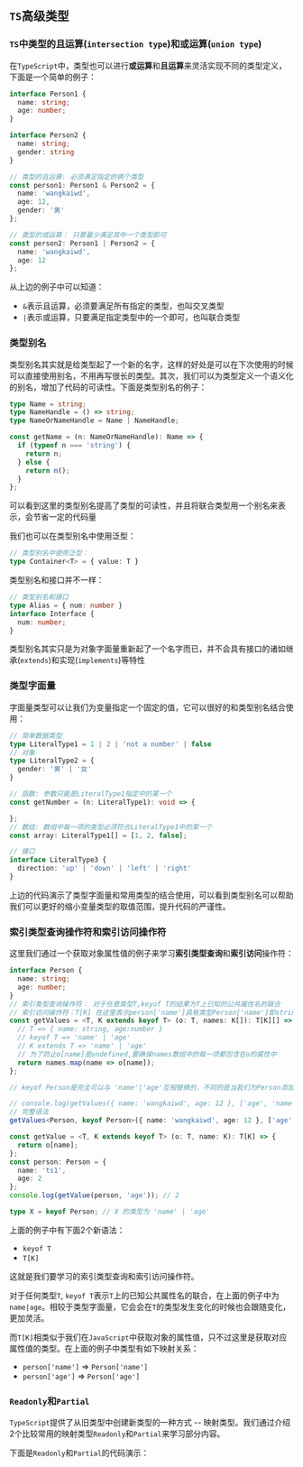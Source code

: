 ## `TS`高级类型

### `TS`中类型的且运算(`intersection type`)和或运算(`union type`)
在`TypeScript`中，类型也可以进行**或运算**和**且运算**来灵活实现不同的类型定义，下面是一个简单的例子：  
```typescript
interface Person1 {
  name: string;
  age: number;
}

interface Person2 {
  name: string;
  gender: string
}

// 类型的且运算: 必须满足指定的俩个类型
const person1: Person1 & Person2 = {
  name: 'wangkaiwd',
  age: 12,
  gender: '男'
};

// 类型的或运算： 只要最少满足其中一个类型即可
const person2: Person1 | Person2 = {
  name: 'wangkaiwd',
  age: 12
};
```
从上边的例子中可以知道：  
* `&`表示且运算，必须要满足所有指定的类型，也叫交叉类型
* `|`表示或运算，只要满足指定类型中的一个即可，也叫联合类型

### 类型别名
类型别名其实就是给类型起了一个新的名字，这样的好处是可以在下次使用的时候可以直接使用别名，不用再写很长的类型。其次，我们可以为类型定义一个语义化的别名，增加了代码的可读性。下面是类型别名的例子：  
```typescript
type Name = string;
type NameHandle = () => string;
type NameOrNameHandle = Name | NameHandle;

const getName = (n: NameOrNameHandle): Name => {
  if (typeof n === 'string') {
    return n;
  } else {
    return n();
  }
};
```
可以看到这里的类型别名提高了类型的可读性，并且将联合类型用一个别名来表示，会节省一定的代码量

我们也可以在类型别名中使用泛型：  
```typescript
// 类型别名中使用泛型：
type Container<T> = { value: T }
```

类型别名和接口并不一样：  
```typescript
// 类型别名和接口
type Alias = { num: number }
interface Interface {
  num: number;
}
```
类型别名其实只是为对象字面量重新起了一个名字而已，并不会具有接口的诸如继承(`extends`)和实现(`implements`)等特性

### 类型字面量
字面量类型可以让我们为变量指定一个固定的值，它可以很好的和类型别名结合使用：  
```typescript
// 简单数据类型
type LiteralType1 = 1 | 2 | 'not a number' | false
// 对象
type LiteralType2 = {
  gender: '男' | '女'
}

// 函数: 参数只能是LiteralType1指定中的某一个
const getNumber = (n: LiteralType1): void => {

};
// 数组: 数组中每一项的类型必须符合LiteralType1中的某一个
const array: LiteralType1[] = [1, 2, false];

// 接口
interface LiteralType3 {
  direction: 'up' | 'down' | 'left' | 'right'
}
```
上边的代码演示了类型字面量和常用类型的结合使用，可以看到类型别名可以帮助我们可以更好的缩小变量类型的取值范围，提升代码的严谨性。

### 索引类型查询操作符和索引访问操作符
这里我们通过一个获取对象属性值的例子来学习**索引类型查询**和**索引访问**操作符：  
```typescript
interface Person {
  name: string;
  age: number;
}
// 索引类型查询操作符： 对于任意类型T,keyof T的结果为T上已知的公共属性名的联合
// 索引访问操作符：T[K] 在这里表示person['name']具有类型Person['name']即string('age'同理)
const getValues = <T, K extends keyof T> (o: T, names: K[]): T[K][] => {
  // T => { name: string, age:number }
  // keyof T => 'name' | 'age'
  // K extends T => 'name' | 'age'
  // 为了防止o[name]是undefined,要确保names数组中的每一项都包含在o的属性中
  return names.map(name => o[name]);
};

// keyof Person是完全可以与 'name'|'age'互相替换的，不同的是当我们为Person添加了新的属性，keyof Person也会自动添加新的属性

// console.log(getValues({ name: 'wangkaiwd', age: 12 }, ['age', 'name'])); // [12,'wangkaiwd']
// 完整语法
getValues<Person, keyof Person>({ name: 'wangkaiwd', age: 12 }, ['age', 'name']);

const getValue = <T, K extends keyof T> (o: T, name: K): T[K] => {
  return o[name];
};
const person: Person = {
  name: 'ts1',
  age: 2
};
console.log(getValue(person, 'age')); // 2

type X = keyof Person; // X 的类型为 'name' | 'age'
```
上面的例子中有下面2个新语法：  
* `keyof T`
* `T[K]`

这就是我们要学习的索引类型查询和索引访问操作符。

对于任何类型`T`, `keyof T`表示`T`上的已知公共属性名的联合，在上面的例子中为`name|age`。相较于类型字面量，它会会在`T`的类型发生变化的时候也会跟随变化，更加灵活。

而`T[K]`相类似于我们在`JavaScript`中获取对象的属性值，只不过这里是获取对应属性值的类型。在上面的例子中类型有如下映射关系：  
* `person['name']` => `Person['name']`
* `person['age']` => `Person['age']`

### `Readonly`和`Partial`
`TypeScript`提供了从旧类型中创建新类型的一种方式 -- 映射类型。我们通过介绍2个比较常用的映射类型`Readonly`和`Partial`来学习部分内容。

下面是`Readonly`和`Partial`的代码演示：  
```typescript

```


